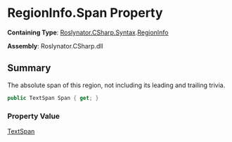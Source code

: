 # RegionInfo\.Span Property

**Containing Type**: [Roslynator.CSharp.Syntax](../../README.md)\.[RegionInfo](../README.md)

**Assembly**: Roslynator\.CSharp\.dll

## Summary

The absolute span of this region, not including its leading and trailing trivia\.

```csharp
public TextSpan Span { get; }
```

### Property Value

[TextSpan](https://docs.microsoft.com/en-us/dotnet/api/microsoft.codeanalysis.text.textspan)

